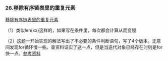 ### 26.移除有序链表里的重复元素 

[移除有序链表里的重复元素](https://leetcode-cn.com/problems/remove-duplicates-from-sorted-array/)

（1）类似len(xx)这样的，如果写在条件里，每次都会计算从而变慢

（2）这题一开始实现的解法写出了不必要的条件判断语句，写了4个版本。无意间发现for循环慢一些。查资料证实了这一点，但是当迭代对象已经存在时则是for快一点。[参考资料](https://blog.csdn.net/Vector97/article/details/90136777)

